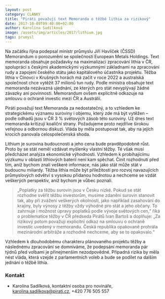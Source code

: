 ```yaml
---
layout: post
category: CLANKY
title: "Piráti považují text Memoranda o těžbě lithia za rizikový"
date: 2017-10-09T09:40:00+02:00
author: Karolína Sadílková
image: /assets/img/articles/2017/lithium.jpg
tags: prumysl
---
```

 
Na začátku října podepsal ministr průmyslu Jiří Havlíček (ČSSD) Memorandum o porozumění se společností European Metals Holdings. Text memoranda obsahuje požadavky na maximalizaci zpracování lithia v ČR, spolupráci s českými akademickými výzkumnými základnami na zpracování rudy a zapojení českého státu jako kapitálového účastníka projektu. Těžba lithia v Cínovci v Krušných horách má začít v roce 2022 a australská společnost chce vytěžit 37 milionů tun rudy. Podle ministra obsahuje text memoranda nezávazná ujednání, ze kterých pro stát nevyplývají žádné závazky ani povinnosti. Memorandum ovšem explicitně odkazuje na smlouvu o ochraně investic mezi ČR a Austrálií. 
 
Piráti považují text Memoranda za nedostatečný, a to vzhledem ke strategickému významu suroviny i objemu, který zde má být vytěžen – podle odhadů jsou v ČR 3 % světových zásob této suroviny. Už dnes text memoranda kritizují koaliční strany. Požadujeme proto nejdříve širokou veřejnou a odbornou diskuzi. Vláda by měla postupovat tak, aby na jejích krocích panovala celospolečenská shoda. 

Lithium je surovina budoucnosti a jeho cena bude pravděpodobně růst. Proto by se stát neměl vzdávat myšlenky vlastní těžby. Té však musí předcházet analýza ekonomické výhodnosti. Vzhledem k probíhajícímu výzkumu v oblasti lithiových baterií není kam spěchat. Činit rozhodnutí před tím, aniž bychom znali veškeré informace, nás jako stát může stát v budoucnu miliardy. Těžba lithia může být příležitostí pro rozvoj navazujících průmyslových odvětví s vysokou přidanou hodnotou a nechceme se vzdát veškerých perspektiv, aniž bychom je vůbec poznali. 
 
> „Poplatky za těžbu surovin jsou v Česku nízké. Pokud se stát rozhodne svěřit těžbu investorům, musíme zdanění surovin stanovit tak, aby při zvážení veškerých okolností, jako například zasahování do krajiny, byly výnosy z těžby vždy výhodné pro stát a jeho občany. To zahrnuje i možnost úpravy poplatků podle vývoje světových cen,“ říká o problematice těžby v ČR předseda Pirátů Ivan Bartoš a doplňuje: „Za rizikový potom považuji explicitní odkaz na smlouvu o ochraně investic uvedený v memorandu. Česká republika opakovaně prohrála mezinárodní arbitráže a rozhodně nechceme, aby se to opakovalo.“
 
Vzhledem k dlouhodobému charakteru plánovaného projektu těžby a následnému zpracování se domníváme, že podepsání memoranda pár týdnů před volbami je přinejmenším nezodpovědné. Případná rizika by měla nést vláda, která vzejde z parlamentních voleb a bude se podílet na dalším jednání o těžbě lithia.

### Kontakt

* Karolína Sadílková, kontaktní osoba pro novináře, karolina.sadilkova@pirati.cz, +420 776 505 557
